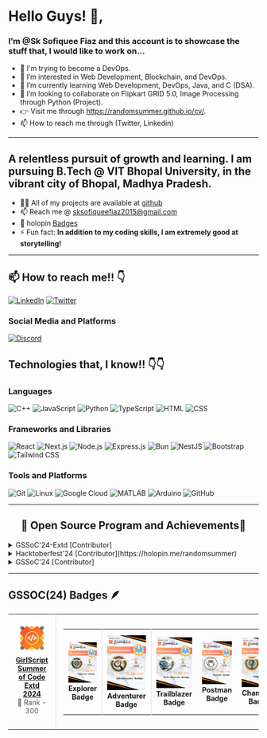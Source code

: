 <h1>Hello Guys! 👋, </h1>
 
<h3>I’m @Sk Sofiquee Fiaz and this account is to showcase the stuff that, I would like to work on...</h3>

 - 💯 I'm trying to become a DevOps.
 - 👀 I’m interested in Web Development, Blockchain, and DevOps.
 - 🌱 I’m currently learning Web Development, DevOps, Java, and C (DSA).
 - 💞️ I’m looking to collaborate on Flipkart GRID 5.0, Image Processing through Python (Project).
 - 👉 Visit me through https://randomsummer.github.io/cv/.
 - 📫 How to reach me through (Twitter, Linkedin)

<hr>

<h2> A relentless pursuit of growth and learning. I am pursuing B.Tech @ VIT Bhopal University, in the vibrant city of Bhopal, Madhya Pradesh. <br></hr>
</h2>

- 👨‍💻 All of my projects are available at [github](https://github.com/RandomSummer)
- 📫 Reach me @ sksofiqueefiaz2015@gmail.com
- 🏅 holopin [Badges](https://www.holopin.io/@randomsummer#badges)
- ⚡ Fun fact: **In addition to my coding skills, I am extremely good at storytelling!**
   
<hr>

## 📫 How to reach me!! 👇
[![LinkedIn](https://img.shields.io/badge/LinkedIn-0077B5?style=flat&logo=linkedin&logoColor=white)](https://www.linkedin.com/in/sk-sofiquee-fiaz-31a859250/)
[![Twitter](https://img.shields.io/badge/Twitter-1DA1F2?style=flat&logo=twitter&logoColor=white)](https://x.com/SOS_F8)

### Social Media and Platforms
[![Discord](https://img.shields.io/badge/Discord-7289DA?style=flat&logo=discord&logoColor=white)](https://discordapp.com/users/stealstreet)

## Technologies that, I know!! 👇👇

### Languages
![C++](https://img.shields.io/badge/C++-00599C?style=flat&logo=cplusplus&logoColor=white)
![JavaScript](https://img.shields.io/badge/JavaScript-F7DF1E?style=flat&logo=javascript&logoColor=black)
![Python](https://img.shields.io/badge/Python-3776AB?style=flat&logo=python&logoColor=white)
![TypeScript](https://img.shields.io/badge/TypeScript-3178C6?style=flat&logo=typescript&logoColor=white)
![HTML](https://img.shields.io/badge/HTML5-E34F26?style=flat&logo=html5&logoColor=white)
![CSS](https://img.shields.io/badge/CSS3-1572B6?style=flat&logo=css3&logoColor=white)

### Frameworks and Libraries
![React](https://img.shields.io/badge/React-61DAFB?style=flat&logo=react&logoColor=black)
![Next.js](https://img.shields.io/badge/Next.js-000000?style=flat&logo=nextdotjs&logoColor=white)
![Node.js](https://img.shields.io/badge/Node.js-339933?style=flat&logo=nodedotjs&logoColor=white)
![Express.js](https://img.shields.io/badge/Express.js-000000?style=flat&logo=express&logoColor=white)
![Bun](https://img.shields.io/badge/Bun-000000?style=flat&logo=bun&logoColor=white)
![NestJS](https://img.shields.io/badge/NestJS-E0234E?style=flat&logo=nestjs&logoColor=white)
![Bootstrap](https://img.shields.io/badge/Bootstrap-7952B3?style=flat&logo=bootstrap&logoColor=white)
![Tailwind CSS](https://img.shields.io/badge/Tailwind%20CSS-06B6D4?style=flat&logo=tailwindcss&logoColor=white)

### Tools and Platforms
![Git](https://img.shields.io/badge/Git-F05032?style=flat&logo=git&logoColor=white)
![Linux](https://img.shields.io/badge/Linux-FCC624?style=flat&logo=linux&logoColor=black)
![Google Cloud](https://img.shields.io/badge/Google%20Cloud-4285F4?style=flat&logo=googlecloud&logoColor=white)
![MATLAB](https://img.shields.io/badge/MATLAB-0076A8?style=flat&logo=mathworks&logoColor=white)
![Arduino](https://img.shields.io/badge/Arduino-00979D?style=flat&logo=arduino&logoColor=white)
![GitHub](https://img.shields.io/badge/GitHub-181717?style=flat&logo=github&logoColor=white)

<hr>

<h2 align='center'>🎉 Open Source Program and Achievements🎉</h2>

<details>
  <summary> GSSoC'24-Extd [Contributor] </summary>
  <br>
</details>

<details>
  <summary> Hacktoberfest'24 [Contributor](https://holopin.me/randomsummer) </summary>
  <br>
  <img width="100%" src="https://github.com/user-attachments/assets/5199e359-cbc2-4504-85e2-3e96f66b45f8" alt="sofiquee" />
</details>

<details>
  <summary> GSSoC'24 [Contributor] </summary>
  <br> 
</details>

<hr>

## GSSOC(24) Badges 🪶
<div align="center">
  <table>
    <tr align="center">
      <td style="border-right: 1px solid #dddddd; padding: 15px;" valign="top" width="50%">
        <a href="">
          <img src="https://github.com/PrAyAg9/PrAyAg9/blob/main/gssoc.png" alt="GirlScript Summer of Code" width="120" />
          <br>
          <strong>GirlScript Summer of Code Extd 2024</strong>
        </a>
        <br>
        <span style="font-size: 14px; color: #555555;">🏅 Rank - 300 </span>
        <br>
        <span style="font-size: 12px; color: #777777;">
        </span>
      </td>
      <td style="padding: 15px;" valign="top" width="50%">
        <table>
          <tr align="center">
            <td style="border-right: 1px solid #dddddd; padding: 10px;" width="100">
              <img src="https://github.com/RandomSummer/RandomSummer/blob/master/GSSoC'24%20Extd/Explorer%20Badge.png" alt="Explorer Badge" width="80" />
              <br>
              <strong>Explorer Badge</strong>
            </td>
            <td style="border-right: 1px solid #dddddd; padding: 10px;" width="100">
              <img src="https://github.com/RandomSummer/RandomSummer/blob/master/GSSoC'24%20Extd/Adventurer%20Badge.png" alt="Adventurer Badge" width="80" />
              <br>
              <strong>Adventurer Badge</strong>
            </td>
            <td style="padding: 10px;" width="100">
              <img src="https://github.com/RandomSummer/RandomSummer/blob/master/GSSoC'24%20Extd/Trailblazer%20Badge.png" alt="Trailblazer Badge" width="80" />
              <br>
              <strong>Trailblazer Badge</strong>
            </td>
	    <td style="padding: 10px;" width="100">
              <img src="https://github.com/RandomSummer/RandomSummer/blob/master/GSSoC'24%20Extd/Postman%20Badge.png" alt="Postman Badge" width="80" />
              <br>
              <strong>Postman Badge</strong>
            </td>
              <td style="border-right: 1px solid #dddddd; padding: 10px;" width="100">
              <img src="https://github.com/RandomSummer/RandomSummer/blob/master/GSSoC'24%20Extd/Champion%20Badge.png" alt="Champion Badge" width="80" />
              <br>
              <strong>Champion Badge</strong>
            </td>
            <td style="border-right: 1px solid #dddddd; padding: 10px;" width="100">
              <img src="https://github.com/RandomSummer/RandomSummer/blob/master/GSSoC'24%20Extd/Summit%20Seeker%20Badge.png" alt="Summit Seeker Badge" width="80" />
              <br>
              <strong>SummitSeeker Badge</strong>
            </td>
	    <td style="border-right: 1px solid #dddddd; padding: 10px;" width="100">
              <img src="https://github.com/RandomSummer/RandomSummer/blob/master/GSSoC'24%20Extd/Web3Hack%20Badge.png" alt="Innovator Badge" width="80" />
              <br>
              <strong>Web3 Badge</strong>
            </td>
        </table>
      </td>
    </tr>
  </table>
</div>
